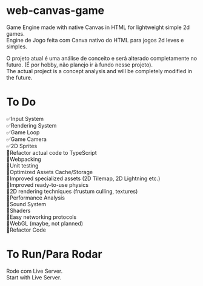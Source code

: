 # web-canvas-game
Game Engine made with native Canvas in HTML for lightweight simple 2d games.<br>
Engine de Jogo feita com Canva nativo do HTML para jogos 2d leves e simples.<br>

O projeto atual é uma análise de conceito e será alterado completamente no futuro. (É por hobby, não planejo ir à fundo nesse projeto).<br>
The actual project is a concept analysis and will be completely modified in the future.<br>

# To Do<br>
✅Input System<br>
✅Rendering System<br>
✅Game Loop<br>
✅Game Camera<br>
✅2D Sprites<br>
🔲Refactor actual code to TypeScript<br>
🔲Webpacking<br>
🔲Unit testing<br>
🔲Optimized Assets Cache/Storage<br>
🔲Improved specialized assets (2D Tilemap, 2D Lightning etc.)<br>
🔲Improved ready-to-use physics<br>
🔲2D rendering techniques (frustum culling, textures)<br>
🔲Performance Analysis<br>
🔲Sound System<br>
🔲Shaders<br>
🔲Easy networking protocols<br>
🔲WebGL (maybe, not planned)<br>
🔲Refactor Code<br>


# To Run/Para Rodar <br>

Rode com Live Server.<br>
Start with Live Server.<br>
